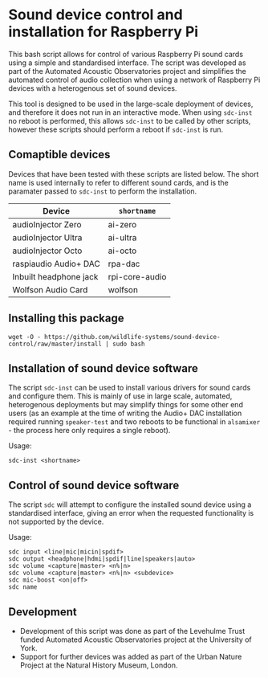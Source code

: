 # Sound device control and installation for Raspberry Pi
This bash script allows for control of various Raspberry Pi sound cards using a simple and standardised interface. The script was developed as part of the Automated Acoustic Observatories project and simplifies the automated control of audio collection when using a network of Raspberry Pi devices with a heterogenous set of sound devices.

This tool is designed to be used in the large-scale deployment of devices, and therefore it does not run in an interactive mode. When using `sdc-inst` no reboot is performed, this allows `sdc-inst` to be called by other scripts, however these scripts should perform a reboot if `sdc-inst` is run.

## Comaptible devices
Devices that have been tested with these scripts are listed below. The short name is used internally to refer to different sound cards, and is the paramater passed to `sdc-inst` to perform the installation.

| Device | `shortname` |
| --- | --- |
| audioInjector Zero | ai-zero |
| audioInjector Ultra | ai-ultra |
| audioInjector Octo | ai-octo |
| raspiaudio Audio+ DAC | rpa-dac |
| Inbuilt headphone jack | rpi-core-audio |
| Wolfson Audio Card | wolfson |

## Installing this package
`wget -O - https://github.com/wildlife-systems/sound-device-control/raw/master/install | sudo bash`

## Installation of sound device software
The script `sdc-inst` can be used to install various drivers for sound cards and configure them. This is mainly of use in large scale, automated, heterogenous deployments but may simplify things for some other end users (as an example at the time of writing the Audio+ DAC installation required running `speaker-test` and two reboots to be functional in `alsamixer` - the process here only requires a single reboot).

Usage:
```
sdc-inst <shortname>
```

## Control of sound device software
The script `sdc` will attempt to configure the installed sound device using a standardised interface, giving an error when the requested functionality is not supported by the device.

Usage:
```
sdc input <line|mic|micin|spdif>
sdc output <headphone|hdmi|spdif|line|speakers|auto>
sdc volume <capture|master> <n%|n>
sdc volume <capture|master> <n%|n> <subdevice>
sdc mic-boost <on|off>
sdc name
```

## Development
* Development of this script was done as part of the Levehulme Trust funded Automated Acoustic Observatories project at the University of York.
* Support for further devices was added as part of the Urban Nature Project at the Natural History Museum, London.
